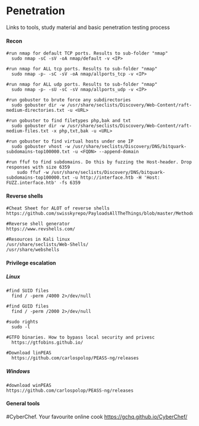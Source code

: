 # Penetration
Links to tools, study material and basic penetration testing process

<h4>Recon</h4>

    #run nmap for default TCP ports. Results to sub-folder "nmap"
      sudo nmap -sC -sV -oA nmap/default -v <IP>
    
    #run nmap for ALL tcp ports. Results to sub-folder "nmap"
      sudo nmap -p- -sC -sV -oA nmap/allports_tcp -v <IP>

    #run nmap for ALL udp ports. Results to sub-folder "nmap"
      sudo nmap -p- -sU -sC -sV nmap/allports_udp -v <IP>
      
    #run gobuster to brute force any subdirectories
      sudo gobuster dir -w /usr/share/seclists/Discovery/Web-Content/raft-medium-directories.txt -u <URL>
      
    #run gobuster to find filetypes php,bak and txt
      sudo gobuster dir -w /usr/share/seclists/Discovery/Web-Content/raft-medium-files.txt -x php,txt,bak -u <URL>
      
    #run gobuster to find virtual hosts under one IP
      sudo gobuster vhost -w /usr/share/seclists/Discovery/DNS/bitquark-subdomains-top100000.txt -u <FQDN> --append-domain
      
    #run ffuf to find subdomains. Do this by fuzzing the Host-header. Drop responses with size 6359
        sudo ffuf -w /usr/share/seclists/Discovery/DNS/bitquark-subdomains-top100000.txt -u http://interface.htb -H 'Host: FUZZ.interface.htb' -fs 6359
      
      
<h4>Reverse shells</h4>

    #Cheat Sheet for ALOT of reverse shells
    https://github.com/swisskyrepo/PayloadsAllTheThings/blob/master/Methodology%20and%20Resources/Reverse%20Shell%20Cheatsheet.md
    
    #Reverse shell generator
    https://www.revshells.com/
    
    #Resources in Kali linux
    /usr/share/seclists/Web-Shells/
    /usr/share/webshells
    
<h4>Privilege escalation</h4>
  
  <h5>Linux</h5>
    
    #find SUID files
      find / -perm /4000 2>/dev/null
  
    #find GUID files
      find / -perm /2000 2>/dev/null
  
    #sudo rights
      sudo -l

    #GTFO binaries. How to bypass local security and privesc
      https://gtfobins.github.io/

    #Download linPEAS
      https://github.com/carlospolop/PEASS-ng/releases
      
  <h5>Windows</h5>
    
    #download winPEAS
    https://github.com/carlospolop/PEASS-ng/releases
  
<h4>General tools</h4>

  #CyberChef. Your favourite online cook
  https://gchq.github.io/CyberChef/
  
  
